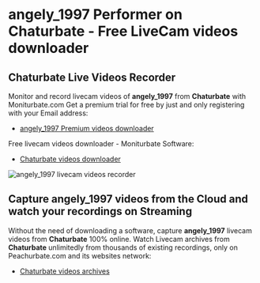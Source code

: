# angely_1997 Performer on Chaturbate - Free LiveCam videos downloader

## Chaturbate Live Videos Recorder

Monitor and record livecam videos of **angely_1997** from **Chaturbate** with Moniturbate.com
Get a premium trial for free by just and only registering with your Email address:
* [angely_1997 Premium videos downloader](https://moniturbate.com/request-demo-licence-key.html)

Free livecam videos downloader - Moniturbate Software:
* [Chaturbate videos downloader](https://moniturbate.com/moniturbate-download-software.html)

![angely_1997 livecam videos recorder](https://peachurnet.com/templates/moniturbate-software.png)


## Capture angely_1997 videos from the Cloud and watch your recordings on Streaming

Without the need of downloading a software, capture **angely_1997** livecam videos from **Chaturbate** 100% online.
Watch Livecam archives from **Chaturbate** unlimitedly from thousands of existing recordings, only on Peachurbate.com and its websites network:
* [Chaturbate videos archives](https://peachurnet.com/)